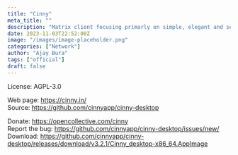 ```yaml
---
title: "Cinny"
meta_title: ""
description: "Matrix client focusing primarly on simple, elegant and secure interface"
date: 2023-11-03T22:52:00Z
image: "/images/image-placeholder.png"
categories: ["Network"]
author: "Ajay Bura"
tags: ["official"]
draft: false
---
```


License:  AGPL-3.0

Web page: https://cinny.in/  
Source: https://github.com/cinnyapp/cinny-desktop

Donate: https://opencollective.com/cinny  
Report the bug: https://github.com/cinnyapp/cinny-desktop/issues/new/  
Download: https://github.com/cinnyapp/cinny-desktop/releases/download/v3.2.1/Cinny_desktop-x86_64.AppImage
